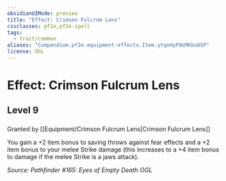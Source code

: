 ```yaml
---
obsidianUIMode: preview
title: "Effect: Crimson Fulcrum Lens"
cssclasses: pf2e,pf2e-spell
tags:
  - trait/common
aliases: "Compendium.pf2e.equipment-effects.Item.ytqvHyF0oMKbo65P"
license: OGL
---
```

# Effect: Crimson Fulcrum Lens
## Level 9
### 






Granted by [[Equipment/Crimson Fulcrum Lens|Crimson Fulcrum Lens]]

You gain a +2 item bonus to saving throws against fear effects and a +2 item bonus to your melee Strike damage (this increases to a +4 item bonus to damage if the melee Strike is a jaws attack).

*Source: Pathfinder #165: Eyes of Empty Death*
*OGL*